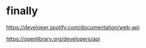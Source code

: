 # finally

https://developer.spotify.com/documentation/web-api

https://openlibrary.org/developers/api
